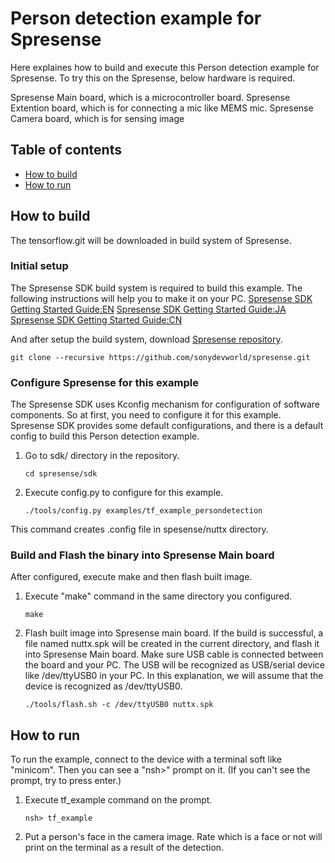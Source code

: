 # Person detection example for Spresense

Here explaines how to build and execute this Person detection example for
Spresense. To try this on the Spresense, below hardware is required.

Spresense Main board, which is a microcontroller board. Spresense Extention
board, which is for connecting a mic like MEMS mic. Spresense Camera board,
which is for sensing image

## Table of contents

-   [How to build](#how-to-build)
-   [How to run](#how-to-run)

## How to build

The tensorflow.git will be downloaded in build system of Spresense.

### Initial setup

The Spresense SDK build system is required to build this example. The following
instructions will help you to make it on your PC.
[Spresense SDK Getting Started Guide:EN](https://developer.sony.com/develop/spresense/docs/sdk_set_up_en.html)
[Spresense SDK Getting Started Guide:JA](https://developer.sony.com/develop/spresense/docs/sdk_set_up_ja.html)
[Spresense SDK Getting Started Guide:CN](https://developer.sony.com/develop/spresense/docs/sdk_set_up_zh.html)

And after setup the build system, download
[Spresense repository](https://github.com/sonydevworld/spresense).

```
git clone --recursive https://github.com/sonydevworld/spresense.git
```

### Configure Spresense for this example

The Spresense SDK uses Kconfig mechanism for configuration of software
components. So at first, you need to configure it for this example. Spresense
SDK provides some default configurations, and there is a default config to build
this Person detection example.

1.  Go to sdk/ directory in the repository.

    ```
    cd spresense/sdk
    ```

2.  Execute config.py to configure for this example.

    ```
    ./tools/config.py examples/tf_example_persondetection
    ```

This command creates .config file in spesense/nuttx directory.

### Build and Flash the binary into Spresense Main board

After configured, execute make and then flash built image.

1.  Execute "make" command in the same directory you configured.

    ```
    make
    ```

2.  Flash built image into Spresense main board. If the build is successful, a
    file named nuttx.spk will be created in the current directory, and flash it
    into Spresense Main board. Make sure USB cable is connected between the
    board and your PC. The USB will be recognized as USB/serial device like
    /dev/ttyUSB0 in your PC. In this explanation, we will assume that the device
    is recognized as /dev/ttyUSB0.

    ```
    ./tools/flash.sh -c /dev/ttyUSB0 nuttx.spk
    ```

## How to run

To run the example, connect to the device with a terminal soft like "minicom".
Then you can see a "nsh>" prompt on it. (If you can't see the prompt, try to
press enter.)

1.  Execute tf_example command on the prompt.

    ```
    nsh> tf_example
    ```

2.  Put a person's face in the camera image. Rate which is a face or not will
    print on the terminal as a result of the detection.
